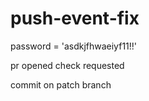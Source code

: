 # push-event-fix

password = 'asdkjfhwaeiyf11!!'

pr opened
check requested


commit on patch branch
